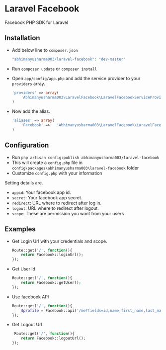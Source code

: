 # Laravel Facebook

Facebook PHP SDK for Laravel

## Installation

* Add below line to `composer.json`
	```php
    "abhimanyusharma003/laravel-facebook": "dev-master"
	```
    
* Run `composer update` or `composer install `

* Open `app/config/app.php` and add the service provider to your `providers` array.
		
	```php
    'providers' => array(
	 	'Abhimanyusharma003\LaravelFacebook\LaravelFacebookServiceProvider',
    )
	```

* Now add the alias.
	```php
    'aliases' => array(
        'Facebook' =>   'Abhimanyusharma003\LaravelFacebook\LaravelFacebookFacade',
    )
	```


## Configuration

- Run `php artisan config:publish abhimanyusharma003/laravel-facebook`
- This will create a `config.php` file in `config\packages\abhimanyusharma003\laravel-facebook` folder
- Customize `config.php` with your information


Setting details are.

- `appid`: Your facebook app id.
- `secret`: Your facebook app secret.
- `redirect`: URL where to redirect after log in.
- `logout`: URL where to redirect after logout.
- `scope`: These are permission you want from your users

    

## Examples

* Get Login Url with your credentials and scope.
	```php
    Route::get('/', function(){
    	return Facebook::loginUrl();
    });
	```

* Get User Id
	```php
    Route::get('/', function(){
    	return Facebook::getUser();
    });
	```

* Use facebook API
	```php
    Route::get('/', function(){
    	$profile = Facebook::api('/me?fields=id,name,first_name,last_name,username,email,gender,birthday,hometown,location,picture.width(100)');
    });
	```
    
* Get Logout Url
	```php
     Route::get('/', function(){
    	return Facebook::logoutUrl();
    });
	```
